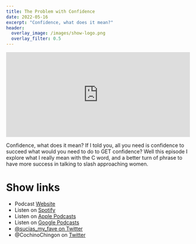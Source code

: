 ```yaml
---
title: The Problem with Confidence
date: 2022-05-16
excerpt: "Confidence, what does it mean?" 
header:
  overlay_image: /images/show-logo.png
  overlay_filter: 0.5
---
```

<iframe src='https://open.spotify.com/embed/episode/4AdJkTB5MbwiwH6H4VVMvS' width='100%' height='232' frameborder='0' allowtransparency='true' allow='encrypted-media'></iframe>

Confidence, what does it mean? If I told you, all you need is confidence to succeed what would you need to do to GET confidence? Well this episode I explore what I really mean with the C word, and a better turn of phrase to have more success in talking to slash approaching women.

# Show links

* <i class='fas fa-link'></i>Podcast [Website](https://cochinochingon.com)
* <i class='fab fa-spotify'></i>Listen on [Spotify](https://open.spotify.com/show/3XjoipCU3QzeIaQAAQpBdW)
* <i class='fas fa-podcast'></i>Listen on [Apple Podcasts](https://podcasts.apple.com/us/podcast/sucias-are-my-favorite/id1548173787)
* <i class='fab fa-google-play'></i>Listen on [Google Podcasts](https://podcasts.google.com/feed/aHR0cHM6Ly9hbmNob3IuZm0vcy80MjI0YzYzYy9wb2RjYXN0L3Jzcw==)
* <i class='fab fa-twitter'></i> [@sucias_my_fave on Twitter](https://twitter.com/sucias_my_fave)
* <i class='fab fa-twitter'></i>@CochinoChingon on [Twitter](https://twitter.com/cochinochingon)
